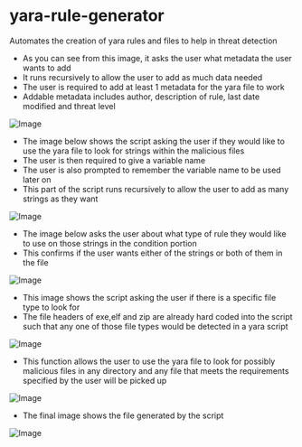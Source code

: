 # yara-rule-generator
Automates the creation of yara rules and files to help in threat detection

- As you can see from this image, it asks the user what metadata the user wants to add
- It runs recursively to allow the user to add as much data needed
- The user is required to add at least 1 metadata for the yara file to work
- Addable metadata includes author, description of rule, last date modified and threat level

![Image](https://github.com/user-attachments/assets/762bfe6a-9709-4a87-ad1c-e30c02e5310c)


- The image below shows the script asking the user if they would like to use the yara file to look for strings within the malicious files
- The user is then required to give a variable name
- The user is also prompted to remember the variable name to be used later on
- This part of the script runs recursively to allow the user to add as many strings as they want

![Image](https://github.com/user-attachments/assets/3e02b7e7-0939-40ab-bdac-9f76a0ec4234)


- The image below asks the user about what type of rule they would like to use on those strings in the condition portion
- This confirms if the user wants either of the strings or both of them in the file

![Image](https://github.com/user-attachments/assets/2e6f39fd-b47f-4347-8add-3a3cbb8ebd27)

- This image shows the script asking the user if there is a specific file type to look for
- The file headers of exe,elf and zip are already hard coded into the script such that any one of those file types would be detected in a yara script


![Image](https://github.com/user-attachments/assets/85ad5edd-f172-4041-b734-4d6070e1fcbb)

- This function allows the user to use the yara file to look for possibly malicious files in any directory and any file that meets the requirements specified by the user will be picked up
  
![Image](https://github.com/user-attachments/assets/1b539a2c-7ace-4c25-9452-ca0b58d1a65b)

- The final image shows the file generated by the script

![Image](https://github.com/user-attachments/assets/52efde7a-be48-4453-bcb9-9e35162ec552)


